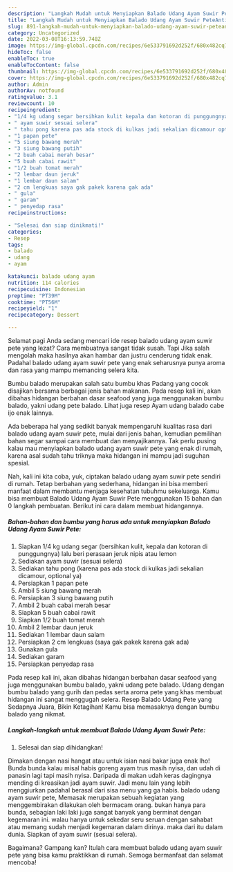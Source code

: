 ```yaml
---
description: "Langkah Mudah untuk Menyiapkan Balado Udang Ayam Suwir PeteAnti Ribet"
title: "Langkah Mudah untuk Menyiapkan Balado Udang Ayam Suwir PeteAnti Ribet"
slug: 891-langkah-mudah-untuk-menyiapkan-balado-udang-ayam-suwir-peteanti-ribet
category: Uncategorized
date: 2022-03-08T16:13:59.748Z
image: https://img-global.cpcdn.com/recipes/6e533791692d252f/680x482cq70/balado-udang-ayam-suwir-pete-foto-resep-utama.jpg
hideToc: false
enableToc: true
enableTocContent: false
thumbnail: https://img-global.cpcdn.com/recipes/6e533791692d252f/680x482cq70/balado-udang-ayam-suwir-pete-foto-resep-utama.jpg
cover: https://img-global.cpcdn.com/recipes/6e533791692d252f/680x482cq70/balado-udang-ayam-suwir-pete-foto-resep-utama.jpg
author: Admin
authorAv: notfound
ratingvalue: 3.1
reviewcount: 10
recipeingredient:
- "1/4 kg udang segar bersihkan kulit kepala dan kotoran di punggungnya lalu beri perasaan jeruk nipis atau lemon"
- " ayam suwir sesuai selera"
- " tahu pong karena pas ada stock di kulkas jadi sekalian dicamour optional ya"
- "1 papan pete"
- "5 siung bawang merah"
- "3 siung bawang putih"
- "2 buah cabai merah besar"
- "5 buah cabai rawit"
- "1/2 buah tomat merah"
- "2 lembar daun jeruk"
- "1 lembar daun salam"
- "2 cm lengkuas saya gak pakek karena gak ada"
- " gula"
- " garam"
- " penyedap rasa"
recipeinstructions:

- "Selesai dan siap dinikmati!"
categories:
- Resep
tags:
- balado
- udang
- ayam

katakunci: balado udang ayam 
nutrition: 114 calories
recipecuisine: Indonesian
preptime: "PT39M"
cooktime: "PT56M"
recipeyield: "1"
recipecategory: Dessert

---
```



Selamat pagi Anda sedang mencari ide resep balado udang ayam suwir pete yang lezat? Cara membuatnya sangat tidak susah. Tapi Jika salah mengolah maka hasilnya akan hambar dan justru cenderung tidak enak. Padahal balado udang ayam suwir pete yang enak seharusnya punya aroma dan rasa yang mampu memancing selera kita.


Bumbu balado merupakan salah satu bumbu khas Padang yang cocok disajikan bersama berbagai jenis bahan makanan. Pada resep kali ini, akan dibahas hidangan berbahan dasar seafood yang juga menggunakan bumbu balado, yakni udang pete balado. Lihat juga resep Ayam udang balado cabe ijo enak lainnya.

Ada beberapa hal yang sedikit banyak mempengaruhi kualitas rasa dari balado udang ayam suwir pete, mulai dari jenis bahan, kemudian pemilihan bahan segar sampai cara membuat dan menyajikannya. Tak perlu pusing kalau mau menyiapkan balado udang ayam suwir pete yang enak di rumah, karena asal sudah tahu triknya maka hidangan ini mampu jadi suguhan spesial.


Nah, kali ini kita coba, yuk, ciptakan balado udang ayam suwir pete sendiri di rumah. Tetap berbahan yang sederhana, hidangan ini bisa memberi manfaat dalam membantu menjaga kesehatan tubuhmu sekeluarga. Kamu bisa membuat Balado Udang Ayam Suwir Pete menggunakan 15 bahan dan 0 langkah pembuatan. Berikut ini cara dalam membuat hidangannya.

<!--inarticleads1-->

##### Bahan-bahan dan bumbu yang harus ada untuk menyiapkan Balado Udang Ayam Suwir Pete:

1. Siapkan 1/4 kg udang segar (bersihkan kulit, kepala dan kotoran di punggungnya) lalu beri perasaan jeruk nipis atau lemon
1. Sediakan  ayam suwir (sesuai selera)
1. Sediakan  tahu pong (karena pas ada stock di kulkas jadi sekalian dicamour, optional ya)
1. Persiapkan 1 papan pete
1. Ambil 5 siung bawang merah
1. Persiapkan 3 siung bawang putih
1. Ambil 2 buah cabai merah besar
1. Siapkan 5 buah cabai rawit
1. Siapkan 1/2 buah tomat merah
1. Ambil 2 lembar daun jeruk
1. Sediakan 1 lembar daun salam
1. Persiapkan 2 cm lengkuas (saya gak pakek karena gak ada)
1. Gunakan  gula
1. Sediakan  garam
1. Persiapkan  penyedap rasa


Pada resep kali ini, akan dibahas hidangan berbahan dasar seafood yang juga menggunakan bumbu balado, yakni udang pete balado. Udang dengan bumbu balado yang gurih dan pedas serta aroma pete yang khas membuat hidangan ini sangat menggugah selera. Resep Balado Udang Pete yang Sedapnya Juara, Bikin Ketagihan! Kamu bisa memasaknya dengan bumbu balado yang nikmat. 

<!--inarticleads2-->

##### Langkah-langkah untuk membuat Balado Udang Ayam Suwir Pete:


1. Selesai dan siap dihidangkan!

Dimakan dengan nasi hangat atau untuk isian nasi bakar juga enak lho! Bunda bunda kalau misal habis goreng ayam trus masih nyisa, dan udah di panasin lagi tapi masih nyisa. Daripada di makan udah keras dagingnya mending di kreasikan jadi ayam suwir. Jadi menu lain yang lebih menggiurkan padahal berasal dari sisa menu yang ga habis. balado udang ayam suwir pete, Memasak merupakan sebuah kegiatan yang menggembirakan dilakukan oleh bermacam orang. bukan hanya para bunda, sebagian laki laki juga sangat banyak yang berminat dengan kegemaran ini. walau hanya untuk sekedar seru seruan dengan sahabat atau memang sudah menjadi kegemaran dalam dirinya. maka dari itu dalam dunia. Siapkan of ayam suwir (sesuai selera). 

Bagaimana? Gampang kan? Itulah cara membuat balado udang ayam suwir pete yang bisa kamu praktikkan di rumah. Semoga bermanfaat dan selamat mencoba!
